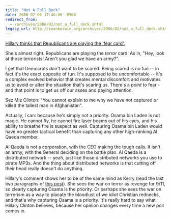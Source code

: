 ```yaml
---
title: "Not A Full Deck"
date: 2006-02-08 17:46:00 -0500
redirect_from:
  - /archives/2006/02/not_a_full_deck.shtml
legacy_url: http://seankerwin.org/archives/2006/02/not_a_full_deck.shtml
---
```

<p><a href="http://www.breitbart.com/news/2006/02/08/D8FL4DNO6.html">Hillary thinks that Republicans are playing the 'fear card'.</a></p>

<p>She's almost right.  Republicans are playing the <i>terror</i> card.  As in, "Hey, look at those terrorists!  Aren't you glad we have an army?".</p>

<p>I get that Democrats don't want to be scared.  Being scared is no fun -- in fact it's the exact opposite of fun.  It's supposed to be uncomfortable -- it's a complex evolved behavior that creates mental discomfort and motivates us to avoid or alter the situation that's scaring us.  There's a <i>point</i> to fear - and that point is to get us off our asses and paying attention.</p>

<p>Sez Miz Clinton: "You cannot explain to me why we have not captured or killed the tallest man in Afghanistan".</p>

<p>Actually, I can: because he's simply not a priority.  Osama bin Laden is not magic.  He cannot fly, he cannot fire laser beams out of his eyes, and his ability to breathe fire is suspect as well.  Capturing Osama bin Laden would have no greater tactical benefit than capturing any other high-ranking Al Qaeda member.</p>

<p>Al Qaeda is not a corporation, with the CEO making the tough calls.  It isn't an army, with the General deciding on the battle plan.  Al Qaeda is a distributed network -- yeah, just like those distributed networks you use to pirate MP3s.  And the thing about distributed networks is that cutting off their head really doesn't do anything.</p>

<p>Hillary's comment shows her to be of the same mind as Kerry (read the last two paragraphs of <a href="http://seankerwin.org/archives/2004/10/remember.shtml">this post</a>).  She sees the war on terror as revenge for 9/11, so clearly capturing Osama is the priority.  Or perhaps she sees the war on terrorism as a way to placate the bloodlust of we idiot Christian rednecks, and that's why capturing Osama is a priority.  It's really hard to say what Hillary Clinton believes, because her opinion changes every time a new poll comes in.</p>

